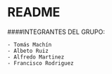 # README #

####INTEGRANTES DEL GRUPO: 
	
	- Tomás Machín
	- Albeto Ruiz
	- Alfredo Martinez	
	- Francisco Rodriguez


	

